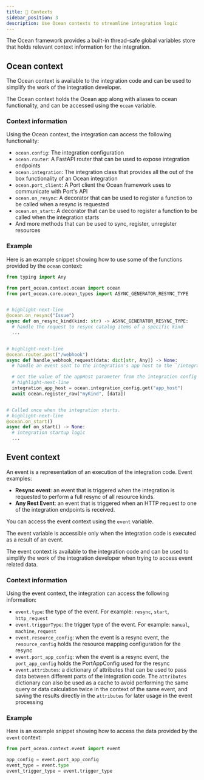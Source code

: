 ```yaml
---
title: 🧩 Contexts
sidebar_position: 3
description: Use Ocean contexts to streamline integration logic
---
```


The Ocean framework provides a built-in thread-safe global variables store that holds relevant context information for the
integration.

## Ocean context

The Ocean context is available to the integration code and can be used to simplify the work of the integration
developer.

The Ocean context holds the Ocean app along with aliases to ocean functionality, and can be accessed using the `ocean`
variable.

### Context information

Using the Ocean context, the integration can access the following functionality:

- `ocean.config`: The integration configuration
- `ocean.router`: A FastAPI router that can be used to expose integration endpoints
- `ocean.integration`: The integration class that provides all the out of the box functionality of an Ocean integration
- `ocean.port_client`: A Port client the Ocean framework uses to communicate with Port's API
- `ocean.on_resync`: A decorator that can be used to register a function to be called when a resync is requested
- `ocean.on_start`: A decorator that can be used to register a function to be called when the integration starts
- And more methods that can be used to sync, register, unregister resources

### Example

Here is an example snippet showing how to use some of the functions provided by the `ocean` context:

```python showLineNumbers
from typing import Any

from port_ocean.context.ocean import ocean
from port_ocean.core.ocean_types import ASYNC_GENERATOR_RESYNC_TYPE


# highlight-next-line
@ocean.on_resync("Issue")
async def on_resync_kind(kind: str) -> ASYNC_GENERATOR_RESYNC_TYPE:
  # handle the request to resync catalog items of a specific kind
  ...


# highlight-next-line
@ocean.router.post("/webhook")
async def handle_webhook_request(data: dict[str, Any]) -> None:
  # handle an event sent to the integration's app host to the `/integration/webhook` route

  # Get the value of the appHost parameter from the integration config
  # highlight-next-line
  integration_app_host = ocean.integration_config.get("app_host")
  await ocean.register_raw("myKind", [data])


# Called once when the integration starts.
# highlight-next-line
@ocean.on_start()
async def on_start() -> None:
  # integration startup logic
  ...
```

## Event context

An event is a representation of an execution of the integration code. Event examples:

- **Resync event**: an event that is triggered when the integration is requested to perform a full
  resync of all resource kinds.
- **Any Rest Event**: an event that is triggered when an HTTP request to one of the integration
  endpoints is received.

You can access the event context using the `event` variable.

The event variable is accessible only when the integration code is executed as a result of an event.

The event context is available to the integration code and can be used to simplify the work of the integration developer
when trying to access event related data.

### Context information

Using the event context, the integration can access the following information:

- `event.type`: the type of the event. For example: `resync`, `start`, `http_request`
- `event.triggerType`: the trigger type of the event. For example: `manual`, `machine`, `request`
- `event.resource_config`: when the event is a resync event, the `resource_config` holds the resource mapping configuration for the
  resync
- `event.port_app_config`: when the event is a resync event, the `port_app_config` holds the PortAppConfig used for the resync
- `event.attributes`: a dictionary of attributes that can be used to pass data between different parts of the integration
  code. The `attributes` dictionary can also be used as a cache to avoid performing the same query or data calculation twice in the context of the same event, and saving the results directly in the `attributes` for later usage in the event processing

### Example

Here is an example snippet showing how to access the data provided by the `event` context:

```python showLineNumbers
from port_ocean.context.event import event

app_config = event.port_app_config
event_type = event.type
event_trigger_type = event.trigger_type
```
